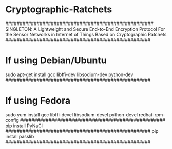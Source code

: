 # Cryptographic-Ratchets
####################################################
SINGLETON: A Lightweight and Secure End-to-End Encryption Protocol For the Sensor Networks in Internet of Things Based on Cryptographic Ratchets
###################################################
# If using Debian/Ubuntu
sudo apt-get install gcc libffi-dev libsodium-dev python-dev
###################################################
# If using Fedora
sudo yum install gcc libffi-devel libsodium-devel python-devel redhat-rpm-config
###################################################
pip install PyNaCl
###################################################
pip install passlib
###################################################
